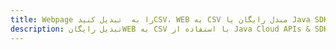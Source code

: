 ---title: Webpage را به  تبدیل کنیدCSV، WEB به CSV مبدل رایگان یا Java SDKdescription: تبدیل رایگانWEB به CSV با استفاده از Java Cloud APIs & SDK همچنین اسناد PDF را در Cloud ایجاد، ویرایش و رندر کنید.---